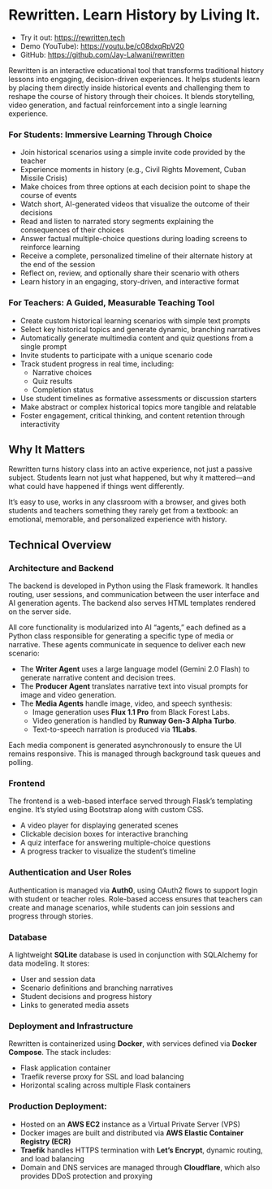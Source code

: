 # Rewritten. Learn History by Living It.

- Try it out: https://rewritten.tech
- Demo (YouTube): https://youtu.be/c08dxqRpV20
- GitHub: https://github.com/Jay-Lalwani/rewritten

Rewritten is an interactive educational tool that transforms traditional history lessons into engaging, decision-driven experiences. It helps students learn by placing them directly inside historical events and challenging them to reshape the course of history through their choices. It blends storytelling, video generation, and factual reinforcement into a single learning experience.

### For Students: Immersive Learning Through Choice

- Join historical scenarios using a simple invite code provided by the teacher
- Experience moments in history (e.g., Civil Rights Movement, Cuban Missile Crisis)
- Make choices from three options at each decision point to shape the course of events
- Watch short, AI-generated videos that visualize the outcome of their decisions
- Read and listen to narrated story segments explaining the consequences of their choices
- Answer factual multiple-choice questions during loading screens to reinforce learning
- Receive a complete, personalized timeline of their alternate history at the end of the session
- Reflect on, review, and optionally share their scenario with others
- Learn history in an engaging, story-driven, and interactive format

### For Teachers: A Guided, Measurable Teaching Tool

- Create custom historical learning scenarios with simple text prompts
- Select key historical topics and generate dynamic, branching narratives
- Automatically generate multimedia content and quiz questions from a single prompt
- Invite students to participate with a unique scenario code
- Track student progress in real time, including:
  - Narrative choices
  - Quiz results
  - Completion status
- Use student timelines as formative assessments or discussion starters
- Make abstract or complex historical topics more tangible and relatable
- Foster engagement, critical thinking, and content retention through interactivity

## Why It Matters

Rewritten turns history class into an active experience, not just a passive subject. Students learn not just what happened, but why it mattered—and what could have happened if things went differently.

It’s easy to use, works in any classroom with a browser, and gives both students and teachers something they rarely get from a textbook: an emotional, memorable, and personalized experience with history.

## Technical Overview

### Architecture and Backend

The backend is developed in Python using the Flask framework. It handles routing, user sessions, and communication between the user interface and AI generation agents. The backend also serves HTML templates rendered on the server side.

All core functionality is modularized into AI “agents,” each defined as a Python class responsible for generating a specific type of media or narrative. These agents communicate in sequence to deliver each new scenario:

- The **Writer Agent** uses a large language model (Gemini 2.0 Flash) to generate narrative content and decision trees.
- The **Producer Agent** translates narrative text into visual prompts for image and video generation.
- The **Media Agents** handle image, video, and speech synthesis:
  - Image generation uses **Flux 1.1 Pro** from Black Forest Labs.
  - Video generation is handled by **Runway Gen-3 Alpha Turbo**.
  - Text-to-speech narration is produced via **11Labs**.

Each media component is generated asynchronously to ensure the UI remains responsive. This is managed through background task queues and polling.

### Frontend

The frontend is a web-based interface served through Flask’s templating engine. It’s styled using Bootstrap along with custom CSS.

- A video player for displaying generated scenes
- Clickable decision boxes for interactive branching
- A quiz interface for answering multiple-choice questions
- A progress tracker to visualize the student’s timeline

### Authentication and User Roles

Authentication is managed via **Auth0**, using OAuth2 flows to support login with student or teacher roles. Role-based access ensures that teachers can create and manage scenarios, while students can join sessions and progress through stories.

### Database

A lightweight **SQLite** database is used in conjunction with SQLAlchemy for data modeling. It stores:
- User and session data
- Scenario definitions and branching narratives
- Student decisions and progress history
- Links to generated media assets

### Deployment and Infrastructure

Rewritten is containerized using **Docker**, with services defined via **Docker Compose**. The stack includes:
- Flask application container
- Traefik reverse proxy for SSL and load balancing
- Horizontal scaling across multiple Flask containers

### Production Deployment:

- Hosted on an **AWS EC2** instance as a Virtual Private Server (VPS)
- Docker images are built and distributed via **AWS Elastic Container Registry (ECR)**
- **Traefik** handles HTTPS termination with **Let’s Encrypt**, dynamic routing, and load balancing
- Domain and DNS services are managed through **Cloudflare**, which also provides DDoS protection and proxying

